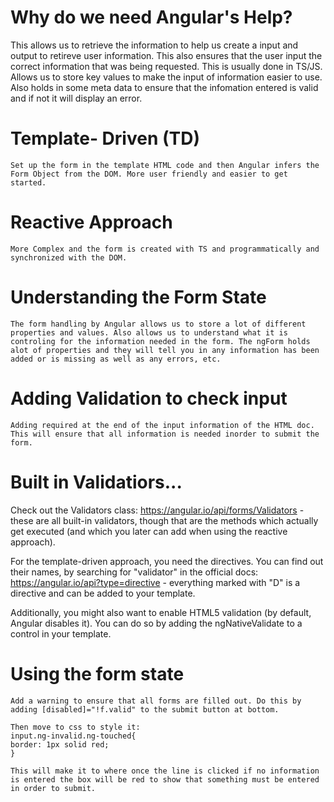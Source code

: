 # Why do we need Angular's Help? #

   This allows us to retrieve the information to help us create a input and output to retireve user information. This also ensures that the user input the correct information that was being requested. This is usually done in TS/JS. Allows us to store key values to make the input of information easier to use. Also holds in some meta data to ensure that the infomation entered is valid and if not it will display an error.

 # Template- Driven (TD)
    Set up the form in the template HTML code and then Angular infers the Form Object from the DOM. More user friendly and easier to get started.

 # Reactive Approach
    More Complex and the form is created with TS and programmatically and synchronized with the DOM.

# Understanding the Form State
    The form handling by Angular allows us to store a lot of different properties and values. Also allows us to understand what it is controling for the information needed in the form. The ngForm holds alot of properties and they will tell you in any information has been added or is missing as well as any errors, etc.  

# Adding Validation to check input

    Adding required at the end of the input information of the HTML doc. This will ensure that all information is needed inorder to submit the form.

# Built in Validatiors...
  Check out the Validators class: https://angular.io/api/forms/Validators - these are all built-in validators, though that are the methods which actually get executed (and which you later can add when using the reactive approach).

  For the template-driven approach, you need the directives. You can find out their names, by searching for "validator" in the official docs: https://angular.io/api?type=directive - everything marked with "D" is a directive and can be added to your template.

  Additionally, you might also want to enable HTML5 validation (by default, Angular disables it). You can do so by adding the ngNativeValidate to a control in your template.

# Using the form state

    Add a warning to ensure that all forms are filled out. Do this by adding [disabled]="!f.valid" to the submit button at bottom. 

    Then move to css to style it: 
    input.ng-invalid.ng-touched{
    border: 1px solid red;
    }

    This will make it to where once the line is clicked if no information is entered the box will be red to show that something must be entered in order to submit.

    
